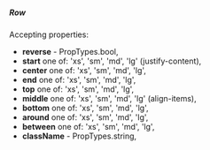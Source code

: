 ##### Row

Accepting properties:

* __reverse__ - PropTypes.bool,
* __start__ one of: 'xs', 'sm', 'md', 'lg' (justify-content),
* __center__ one of: 'xs', 'sm', 'md', 'lg',
* __end__ one of: 'xs', 'sm', 'md', 'lg',
* __top__ one of: 'xs', 'sm', 'md', 'lg',
* __middle__ one of: 'xs', 'sm', 'md', 'lg' (align-items),
* __bottom__ one of: 'xs', 'sm', 'md', 'lg',
* __around__ one of: 'xs', 'sm', 'md', 'lg',
* __between__ one of: 'xs', 'sm', 'md', 'lg',
* __className__ - PropTypes.string,
